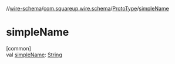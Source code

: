 //[wire-schema](../../../index.md)/[com.squareup.wire.schema](../index.md)/[ProtoType](index.md)/[simpleName](simple-name.md)

# simpleName

[common]\
val [simpleName](simple-name.md): [String](https://kotlinlang.org/api/latest/jvm/stdlib/kotlin/-string/index.html)
